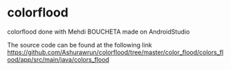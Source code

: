# colorflood
colorflood done with Mehdi BOUCHETA made on AndroidStudio

The source code can be found at the following link https://github.com/Ashurawrun/colorflood/tree/master/color_flood/colors_flood/app/src/main/java/colors_flood
